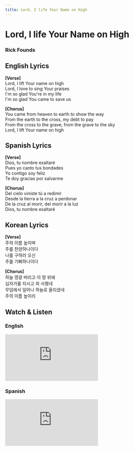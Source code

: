 ```yaml
---
title: Lord, I life Your Name on High
---
```


# Lord, I life Your Name on High

<h3>Rick Founds</h3>

## English Lyrics

**[Verse]**  
Lord, I lift Your name on high  
Lord, I love to sing Your praises  
I'm so glad You're in my life  
I'm so glad You came to save us  

**[Chorus]**  
You came from heaven to earth to show the way  
From the earth to the cross, my debt to pay  
From the cross to the grave, from the grave to the sky  
Lord, I lift Your name on high  

## Spanish Lyrics

**[Verse]**  
Dios, tu nombre exaltaré  
Pues yo canto tus bondades  
Yo contigo soy feliz  
Te doy gracias por salvarme  

**[Chorus]**   
Del cielo viniste tú a redimir  
Desde la tierra a la cruz a perdonar  
De la cruz al morir, del morir a la luz  
Dios, tu nombre exaltaré  

## Korean Lyrics

**[Verse]**  
주의 이름 높이며  
주를 찬양하나이다  
나를 구하러 오신  
주를 기뻐하나이다  

**[Chorus]**  
하늘 영광 버리고 이 땅 위에  
십자가를 지시고 죄 사했네  
무덤에서 일어나 하늘로 올리셨네  
주의 이름 높이리  

## Watch & Listen

### English

<div style={{position: 'relative', paddingBottom: '56.25%', height: 0, overflow: 'hidden', maxWidth: '95%'}}>
  <iframe 
    style={{position: 'absolute', top: 0, left: 0, width: '100%', height: '100%'}}
    src="https://www.youtube.com/embed/EXVYXcnu6jw" 
    frameBorder="0" 
    allow="accelerometer; autoplay; clipboard-write; encrypted-media; gyroscope; picture-in-picture; web-share" 
    allowFullScreen>
  </iframe>
</div>

### Spanish

<div style={{position: 'relative', paddingBottom: '56.25%', height: 0, overflow: 'hidden', maxWidth: '95%'}}>
  <iframe 
    style={{position: 'absolute', top: 0, left: 0, width: '100%', height: '100%'}}
    src="https://www.youtube.com/embed/IyFXnjnR1NQ" 
    frameBorder="0" 
    allow="accelerometer; autoplay; clipboard-write; encrypted-media; gyroscope; picture-in-picture; web-share" 
    allowFullScreen>
  </iframe>
</div>
